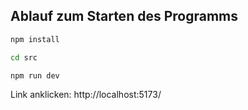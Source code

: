 ## Ablauf zum Starten des Programms

```bash
npm install
```

```bash
cd src
```

```bash
npm run dev
```

Link anklicken: http://localhost:5173/
